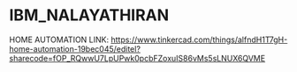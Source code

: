 # IBM_NALAYATHIRAN
HOME AUTOMATION LINK:
https://www.tinkercad.com/things/alfndH1T7gH-home-automation-19bec045/editel?sharecode=fOP_RQwwU7LpUPwk0pcbFZoxuIS86vMs5sLNUX6QVME
